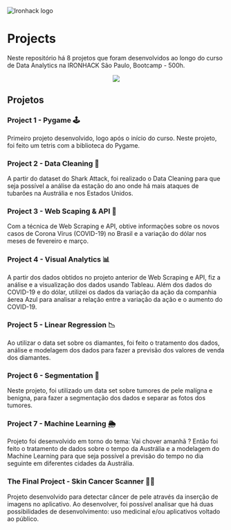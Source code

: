 ![Ironhack logo](https://i.imgur.com/1QgrNNw.png)

# Projects
Neste repositório há 8 projetos que foram desenvolvidos ao longo do curso de Data Analytics na IRONHACK São Paulo, Bootcamp - 500h.

<p align="center">
  <img src="https://media3.giphy.com/media/aQCCNezRpb9Hq/giphy.gif?cid=ecf05e4753ea79cda53e5f0a4ceb09357d016296be1655b4&rid=giphy.gif">
</p>

## Projetos 
### Project 1 - Pygame 🕹️
Primeiro projeto desenvolvido, logo após o início do curso. Neste projeto, foi feito um tetris com a biblioteca do Pygame. 
### Project 2 - Data Cleaning 🧹
A partir do dataset do Shark Attack, foi realizado o Data Cleaning para que seja possível a análise da estação do ano onde há mais ataques de tubarões na Austrália e nos Estados Unidos.
### Project 3 - Web Scaping & API 🔗
Com a técnica de Web Scraping e API, obtive informações sobre os novos casos de Corona Vírus (COVID-19) no Brasil e a variação do dólar nos meses de fevereiro e março.
### Project 4 - Visual Analytics 📊
A partir dos dados obtidos no projeto anterior de Web Scraping e API, fiz a análise e a visualização dos dados usando Tableau. Além dos dados do COVID-19 e do dólar, utilizei os dados da variação da ação da companhia áerea Azul para analisar a relação entre a variação da ação e o aumento do COVID-19.
### Project 5 - Linear Regression 📉
Ao utilizar o data set sobre os diamantes, foi feito o tratamento dos dados, análise e modelagem dos dados para fazer a previsão dos valores de venda dos diamantes.
### Project 6 - Segmentation 🧬
Neste projeto, foi utilizado um data set sobre tumores de pele malígna e benigna, para fazer a segmentação dos dados e separar as fotos dos tumores. 
### Project 7 - Machine Learning 🌦️
Projeto foi desenvolvido em torno do tema: Vai chover amanhã ?
Então foi feito o tratamento de dados sobre o tempo da Austrália e a modelagem do Machine Learning para que seja possível a previsão do tempo no dia seguinte em diferentes cidades da Austrália.        
### The Final Project - Skin Cancer Scanner 👩‍🔬
Projeto desenvolvido para detectar câncer de pele através da inserção de imagens no aplicativo. Ao desenvolver, foi possível analisar que há duas possibilidades de desenvolvimento: uso medicinal e/ou aplicativos voltado ao público.

